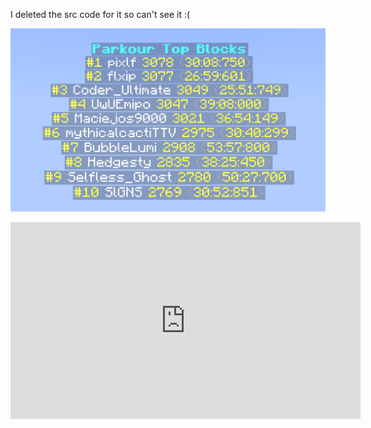 I deleted the src code for it so can't see it :(

![](./image_2024-09-30_001037497.png)

<iframe width="560" height="315" src="https://www.youtube.com/embed/1ZPAfIwLP5o" frameborder="0" allow="accelerometer; autoplay; clipboard-write; encrypted-media; gyroscope; picture-in-picture" allowfullscreen></iframe>
